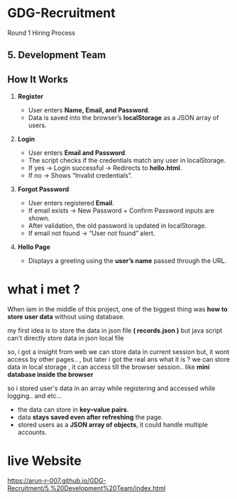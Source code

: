 # GDG-Recruitment
Round 1 Hiring Process


## 5. Development Team


## How It Works

1. **Register**

   * User enters **Name, Email, and Password**.
   * Data is saved into the browser’s **localStorage** as a JSON array of users.

2. **Login**

   * User enters **Email and Password**.
   * The script checks if the credentials match any user in localStorage.
   * If yes → Login successful → Redirects to **hello.html**.
   * If no → Shows “Invalid credentials”.

3. **Forgot Password**

   * User enters registered **Email**.
   * If email exists → New Password + Confirm Password inputs are shown.
   * After validation, the old password is updated in localStorage.
   * If email not found → “User not found” alert.

4. **Hello Page**

   * Displays a greeting using the **user’s name** passed through the URL.


# what i met ?

When iam in the middle of this project, one of the biggest thing was **how to store user data** without using database.

my first idea is to store the data in json file **( records.json )** but java script can't directly store data in json local file

so, i got a insight from web we can store data in current session but, it wont access by other pages.. , but later i got the real ans what it is ? we can store data in local storage , it can access till the browser session.. like **mini database inside the browser**

so i stored user's data in an array while registering and accessed while logging.. and etc...

* the data can store in  **key–value pairs**.
* data **stays saved even after refreshing** the page.
* stored users as a **JSON array of objects**, it could handle multiple accounts.



# live Website

https://arun-r-007.github.io/GDG-Recruitment/5.%20Development%20Team/index.html